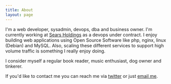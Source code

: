 ```yaml
---
title: About
layout: page
---
```


I'm a web developer, sysadmin, devops, dba and business owner. I'm currently working at [Sears Holdings](http://www.searsholdings.com/) as a devops under contract. I enjoy building web applications using Open Source Software like php, nginx, linux (Debian) and MySQL. Also, scaling these different services to support high volume traffic is something I really enjoy doing.

I consider myself a regular book reader, music enthusiast, dog owner and tinkerer.

If you'd like to contact me you can reach me via [twitter](https://twitter.com/bgreenacre42) or just [email me](mailto:bgreenacre42@gmail.com).